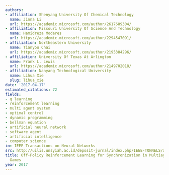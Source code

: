 ```yaml
---
authors:
- affiliation: Shenyang University Of Chemical Technology
  name: Jinna Li
  url: https://academic.microsoft.com/author/2617689304/
- affiliation: Missouri University Of Science And Technology
  name: Hamidreza Modares
  url: https://academic.microsoft.com/author/2294547091/
- affiliation: Northeastern University
  name: Tianyou Chai
  url: https://academic.microsoft.com/author/2195384296/
- affiliation: University Of Texas At Arlington
  name: Frank L. Lewis
  url: https://academic.microsoft.com/author/2149702018/
- affiliation: Nanyang Technological University
  name: Lihua Xie
  slug: lihua_xie
date: '2017-04-17'
estimated_citations: 72
fields:
- q learning
- reinforcement learning
- multi agent system
- optimal control
- dynamic programming
- bellman equation
- artificial neural network
- software agent
- artificial intelligence
- computer science
in: IEEE Transactions on Neural Networks
src: http://uilis.unsyiah.ac.id/deposit-jurnal/index.php/IEEE-TONNELS/article/view/1534
title: Off-Policy Reinforcement Learning for Synchronization in Multiagent Graphical
  Games
year: 2017
---
```

